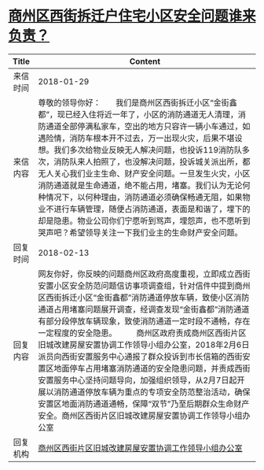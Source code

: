 # <a href="http://www.shangluo.gov.cn/zmhd/ldxxxx.jsp?urltype=leadermail.LeaderMailContentUrl&wbtreeid=1112&leadermailid=4532">商州区西街拆迁户住宅小区安全问题谁来负责？</a>
|Title|Content|
|:---:|---|
|来信时间|2018-01-29|
|来信内容|尊敬的领导你好：       我们是商州区西街拆迁小区“金街鑫都”，现已经入住将近一年了，小区的消防通道无人清理，消防通道全部停满私家车，空出的地方只容许一辆小车通过，如遇险情，消防车根本开不过去，万一出现火灾，后果不堪设想。我们多次给物业反映无人解决问题，也投诉119消防队多次，消防队来人拍照了，也没解决问题，投诉城关派出所，都无人关心我们业主生命、财产安全问题。一旦发生火灾，小区消防通道就是生命通道，绝不能占用，堵塞。我们认为无论何种情况下，以何种理由，消防通道必须确保畅通无阻，如果物业不进行车辆管理，随便占消防通道，表面是和谐了，埋下的却是隐患。物业公司你们宁愿听到骂声，埋怨声，也不愿听到哭声吧？希望领导关注一下我们业主的生命财产安全问题。|
|回复时间|2018-02-13|
|回复内容|网友你好，你反映的问题商州区政府高度重视，立即成立西街安置小区安全防范问题信访事项调查组，针对信件中提到商州区西街拆迁小区“金街鑫都”消防通道停放车辆，致使小区消防通道占用堵塞问题展开调查，经调查发现“金街鑫都”消防通道有部分段停放车辆现象，致使消防通道一定时段不通畅，存在一定程度的安全隐患。　　　商州区政府责成商州区西街片区旧城改建房屋安置协调工作领导小组办公室，2018年2月6日派员向西街安置服务中心通报了群众投诉到市长信箱的西街安置区地面停车占用堵塞消防通道的安全隐患问题，并责成西街安置服务中心坚持问题导向，加强组织领导，从2月7日起开展以消防通道停放车辆为重点的专项安全防范整治活动，确保安置区地面消防通道通畅，保障“双节”乃至后期群众生命财产安全。商州区西街片区旧城改建房屋安置协调工作领导小组办公室|
|回复机构|<a href="../../categories/agencies/商州区西街片区旧城改建房屋安置协调工作领导小组办公室.md">商州区西街片区旧城改建房屋安置协调工作领导小组办公室</a>|